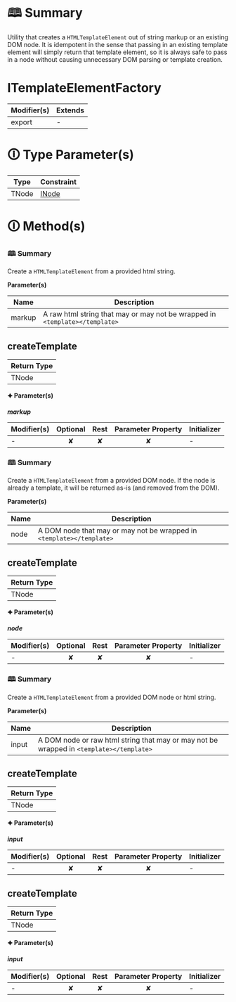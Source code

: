 # &#128366; Summary

Utility that creates a `HTMLTemplateElement` out of string markup or an existing DOM node.
It is idempotent in the sense that passing in an existing template element will simply return that template element,
so it is always safe to pass in a node without causing unnecessary DOM parsing or template creation.

# ITemplateElementFactory

| Modifier(s)                            | Extends                                    |
|----------------------------------------|--------------------------------------------|
| export | - |

# &#128712; Type Parameter(s)

| Type  | Constraint                                                                           |
| ----- | ------------------------------------------------------------------------------------ |
| TNode | [INode](https://hamedfathi.gitbook.io/aurelia-2-doc-api/runtime/interface/dom/inode) |

# &#128712; Method(s)

### &#128366; Summary

Create a `HTMLTemplateElement` from a provided html string.

**Parameter(s)**

| Name   | Description                                                                  |
| ------ | ---------------------------------------------------------------------------- |
| markup |  A raw html string that may or may not be wrapped in `<template></template>` |

## createTemplate

| Return Type                       |
|-----------------------------------|
| TNode |

**&#128966; Parameter(s)**

_**markup**_

| Modifier(s)                              | Optional                           | Rest                          | Parameter Property                          | Initializer                       |
|------------------------------------------|:----------------------------------:|:-----------------------------:|:-------------------------------------------:|-----------------------------------|
| - | ✘  | ✘ | ✘ | - |

### &#128366; Summary

Create a `HTMLTemplateElement` from a provided DOM node. If the node is already a template, it
will be returned as-is (and removed from the DOM).

**Parameter(s)**

| Name | Description                                                           |
| ---- | --------------------------------------------------------------------- |
| node |  A DOM node that may or may not be wrapped in `<template></template>` |

## createTemplate

| Return Type                       |
|-----------------------------------|
| TNode |

**&#128966; Parameter(s)**

_**node**_

| Modifier(s)                              | Optional                           | Rest                          | Parameter Property                          | Initializer                       |
|------------------------------------------|:----------------------------------:|:-----------------------------:|:-------------------------------------------:|-----------------------------------|
| - | ✘  | ✘ | ✘ | - |

### &#128366; Summary

Create a `HTMLTemplateElement` from a provided DOM node or html string.

**Parameter(s)**

| Name  | Description                                                                              |
| ----- | ---------------------------------------------------------------------------------------- |
| input |  A DOM node or raw html string that may or may not be wrapped in `<template></template>` |

## createTemplate

| Return Type                       |
|-----------------------------------|
| TNode |

**&#128966; Parameter(s)**

_**input**_

| Modifier(s)                              | Optional                           | Rest                          | Parameter Property                          | Initializer                       |
|------------------------------------------|:----------------------------------:|:-----------------------------:|:-------------------------------------------:|-----------------------------------|
| - | ✘  | ✘ | ✘ | - |

## createTemplate

| Return Type                       |
|-----------------------------------|
| TNode |

**&#128966; Parameter(s)**

_**input**_

| Modifier(s)                              | Optional                           | Rest                          | Parameter Property                          | Initializer                       |
|------------------------------------------|:----------------------------------:|:-----------------------------:|:-------------------------------------------:|-----------------------------------|
| - | ✘  | ✘ | ✘ | - |
